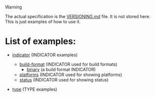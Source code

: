 > [!WARNING]
> The actual specification is the [VERSIONING.md](../src/VERSIONING.md) file. It is not stored here. This is just examples of how to use it.

# List of examples:
- [indicator](./indicator/) (INDICATOR examples)
  - [build-format](./indicator/json/build-format/) (INDICATOR used for build formats)
    - [binary](./indicator/json/build-format/binary/) (a build format INDICATOR)
  - [platforms](./indicator/json/platform/) (INDICATOR used for showing platforms)
  - [status](./indicator/json/status/) (INDICATOR used for showing status)

- [type](./type/) (TYPE examples)
